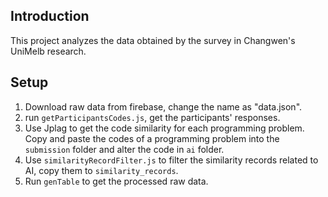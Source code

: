 ## Introduction

This project analyzes the data obtained by the survey in Changwen's UniMelb research.

## Setup

1. Download raw data from firebase, change the name as "data.json".
2. run `getParticipantsCodes.js`, get the participants' responses.
3. Use Jplag to get the code similarity for each programming problem. Copy and paste the codes of a programming problem into the `submission` folder and alter the code in `ai` folder.
4. Use `similarityRecordFilter.js` to filter the similarity records related to AI, copy them to `similarity_records`.
5. Run `genTable` to get the processed raw data.
